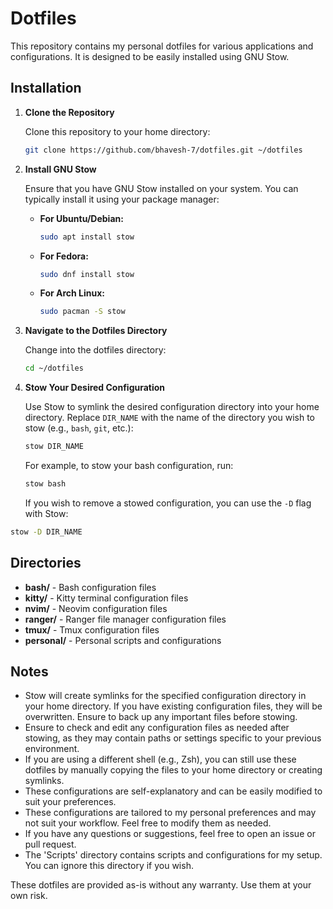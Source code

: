 # Dotfiles

This repository contains my personal dotfiles for various applications and configurations. It is designed to be easily installed using GNU Stow.

## Installation

1. **Clone the Repository**

   Clone this repository to your home directory:

   ```bash
   git clone https://github.com/bhavesh-7/dotfiles.git ~/dotfiles
   ```

2. **Install GNU Stow**

   Ensure that you have GNU Stow installed on your system. You can typically install it using your package manager:

   - **For Ubuntu/Debian:**
     ```bash
     sudo apt install stow
     ```

   - **For Fedora:**
     ```bash
     sudo dnf install stow
     ```

   - **For Arch Linux:**
     ```bash
     sudo pacman -S stow
     ```

3. **Navigate to the Dotfiles Directory**

   Change into the dotfiles directory:

   ```bash
   cd ~/dotfiles
   ```

4. **Stow Your Desired Configuration**

   Use Stow to symlink the desired configuration directory into your home directory. Replace `DIR_NAME` with the name of the directory you wish to stow (e.g., `bash`, `git`, etc.):

   ```bash
   stow DIR_NAME
   ```

   For example, to stow your bash configuration, run:

   ```bash
   stow bash
   ```
   If you wish to remove a stowed configuration, you can use the `-D` flag with Stow:

  ```bash
  stow -D DIR_NAME
  ```


## Directories

- **bash/** - Bash configuration files
- **kitty/** - Kitty terminal configuration files
- **nvim/** - Neovim configuration files
- **ranger/** - Ranger file manager configuration files
- **tmux/** - Tmux configuration files
- **personal/** - Personal scripts and configurations

## Notes

- Stow will create symlinks for the specified configuration directory in your home directory. If you have existing configuration files, they will be overwritten. Ensure to back up any important files before stowing.
- Ensure to check and edit any configuration files as needed after stowing, as they may contain paths or settings specific to your previous environment.
- If you are using a different shell (e.g., Zsh), you can still use these dotfiles by manually copying the files to your home directory or creating symlinks.
- These configurations are self-explanatory and can be easily modified to suit your preferences.
- These configurations are tailored to my personal preferences and may not suit your workflow. Feel free to modify them as needed.
- If you have any questions or suggestions, feel free to open an issue or pull request.
- The 'Scripts' directory contains scripts and configurations for my setup. You can ignore this directory if you wish.

These dotfiles are provided as-is without any warranty. Use them at your own risk.
